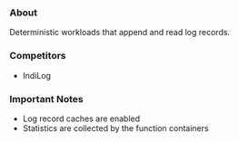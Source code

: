 ### About ###

Deterministic workloads that append and read log records. 

### Competitors ###

* IndiLog

### Important Notes ###

* Log record caches are enabled
* Statistics are collected by the function containers
